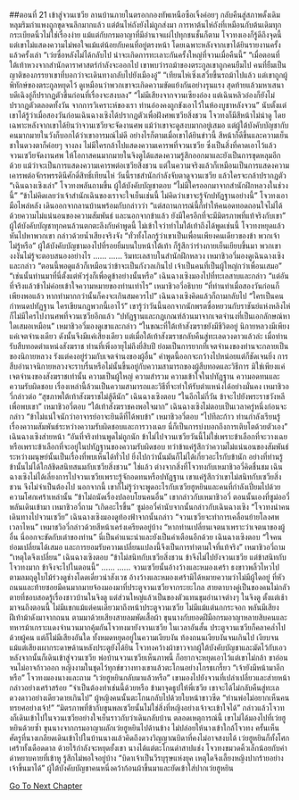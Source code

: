 ##ตอนที่ 21 เข้าสู่จวนเซวีย
ลานบ้านภายในตรอกกองทัพเหนือซือเจิ้งค่อยๆ กลับคืนสู่สภาพดั้งเดิม หลุมริมกำแพงถูกขุดจนลึกมากแล้ว แต่ต้นไห่ถังยังไม่ถูกส่งมา
การหาต้นไห่ถังที่เหมือนกับต้นเดิมทุกกระเบียดนิ้วไม่ใช่เรื่องง่าย แม้แต่กับกรมอาญาที่มีอำนาจแผ่ไปทุกชนชั้นก็ตาม
โจวทงเองก็รู้ดีถึงจุดนี้ แต่เขาไม่แสดงความไม่พอใจแม้แต่น้อยกับคนที่อยู่ตรงหน้า โดยเฉพาะหลังจากเขาได้ยินรายงานครั้งแล้วครั้งเล่า
“เว่ยซื่อหลังไม่ได้กลับไป น่าจะเกิดการทะเลาะกันครั้งใหญ่ที่จวนเมื่อคืนนี้”
“เมื่อตอนที่ใต้เท้าหวงจากสำนักดาราศาสตร์กำลังจะออกไป เขาพบว่ารถม้าของตระกูลเขาถูกคนยืมไป คนที่ยืมเป็นญาติของภรรยาเขาที่บอกว่าจะเดินทางกลับไปยังเมืองอู๋”
“เทียนไห่เซิ่งเสวี่ยขึ้นรถม้าไปแล้ว แต่เขาถูกผู้พิทักษ์ของตระกูลหยุดไว้ ดูเหมือนว่าพวกเขาจะเกิดความขัดแย้งกันอย่างรุนแรง สุดท้ายแล้วมหาเสนาบดีเฉิงอู่ก็ปรากฏตัวขึ้นก่อนที่เรื่องจะสงบลง”
“ไม่มีเสียงจากจวนเซียงอ๋อง แต่เฉินหลิวอ๋องก็ยังไม่ปรากฏตัวตลอดทั้งวัน จากการวิเคราะห์ของเรา ท่านอ๋องคงถูกขังเอาไว้ในห้องบูชาหลังจวน”
นับตั้งแต่เขาได้รู้ว่าเมื่อสองวันก่อนเฉินฉางเซิงได้ปรากฏตัวเพื่อฝังศพเซวียสิ่งชวน โจวทงก็มีสีหน้าไม่น่าดู โดยเฉพาะหลังจากเขาได้ยินว่าจวนเซวียจะจัดงานศพ
แม้ว่าเขาจะดูสงบมากอยู่เสมอ แต่ผู้ใต้บังคับบัญชากับคนมากมายในวังก็บอกได้ว่าเขาอารมณ์ไม่ดี
อย่างไรก็ตามเมื่อเขาได้ยินข่าวนี้ สีหน้าก็ดีขึ้นและความเย็นชาในดวงตาก็ค่อยๆ จางลง
ไม่มีใครกล้าไปแสดงความเคารพที่จวนเซวีย ซึ่งเป็นสิ่งที่คาดเอาไว้แล้ว
จวนเซวียจัดงานศพ ให้โอกาสคนมากมายในจิงตูได้แสดงความรู้สึกออกมาและยังเป็นการขุดหลุมอีกด้วย
แม้ว่าจะเป็นการแสดงความเคารพต่อเซวียสิ่งชวน แต่ในความจริงแล้วก็เหมือนเป็นการแสดงความเคารพต่อจักรพรรดินีศักดิ์สิทธิ์เทียนไห่
วันนี้ราชสำนักกำลังจับตาดูจวนเซวีย แล้วใครจะกล้าปรากฏตัว
“เฉินฉางเซิงเล่า” โจวทงพลันถามขึ้น
ผู้ใต้บังคับบัญชาตอบ “ไม่มีใครออกมาจากสำนักฝึกหลวงในช่วงนี้”
“ข้าไม่คิดเลยว่าเจ้าสำนักเฉินของเราจะใจเย็นเช่นนี้ ไม่คิดว่าเขาจะรู้จักปทัฏฐานอย่างนี้”
โจวทงเอามือไพล่หลัง เดินออกจากลานบ้านพร้อมกับกล่าวว่า “แต่สถานการณ์นี้ก็ทำให้คนอดทอดถอนใจไม่ได้ ด้วยความไม่แน่นอนของความสัมพันธ์ และนอกจากข้าแล้ว ยังมีใครอีกที่จะมีมิตรภาพที่แท้จริงกับเขา”
ผู้ใต้บังคับบัญชาทุกคนล้วนตกตะลึงกับคำพูดนี้ ไม่เข้าใจว่าทำไมใต้เท้าถึงได้พูดเช่นนี้
โจวทงหยุดแล้วหันไปหาพวกเขา กล่าวด้วยน้ำเสียงจริงจัง “ทั่วทั้งโลกรู้ว่าเขาเป็นเพื่อนเพียงคนเดียวของข้า พวกเจ้าไม่รู้หรือ”
ผู้ใต้บังคับบัญชามองไปที่รอยยิ้มบนใบหน้าใต้เท้า ก็รู้สึกว่าร่างกายเย็นเยียบขึ้นมา พวกเขางงงันไม่รู้จะตอบสนองอย่างไร
……
……
ริมทะเลสาบในสำนักฝึกหลวง เหมาชิวอวี่มองดูเฉินฉางเซิงและกล่าว “ตอนนี้พอดูแล้วก็เหมือนว่าข้าจะเป็นกังวลเกินไป เจ้าเป็นคนที่เป็นผู้ใหญ่กว่าเพื่อนเสมอ”
“เช่นนั้นท่านมาที่นี่ตั้งแต่หัวรุ่งก็เพื่อดูข้าอย่างนั้นหรือ” เฉินฉางเซิงมองไปที่ทะเลสาบและกล่าว “แต่อันที่จริงแล้วข้าไม่ค่อยเข้าใจความหมายของท่านเท่าไร”
เหมาชิวอวี่อธิบาย “ที่ท่านทำเมื่อสองวันก่อนก็เพียงพอแล้ว หากทำมากกว่านั้นก็คงจะเกินสมควรไป”
เฉินฉางเซิงคิดแล้วก็ถามกลับไป “ใครเป็นคนกำหนดปทัฏฐาน ใครเขียนกฎพวกนี้เอาไว้”
เขารู้ว่าวันนี้นอกจากนักพรตซื่อหยวนกับราชันย์แห่งหลิงไห่ ก็ไม่มีใครไปงานศพที่จวนเซวียอีกแล้ว
“ปทัฏฐานและกฎเกณฑ์ล้วนมาจากเจตจำนงที่เป็นเอกลักษณ์หาใดเสมอเหมือน”
เหมาชิวอวี่มองดูเขาและกล่าว “ในขณะที่ใต้เท้าสังฆราชยังมีชีวิตอยู่ นิกายหลวงมีเพียงแค่เจตจำนงเดียว ดังนั้นจึงมีแค่เสียงเดียว แต่เมื่อใต้เท้าสังฆราชกลับคืนสู่ทะเลดวงดาวแล้วล่ะ เมื่อท่านรับสืบทอดตำแหน่งสังฆราช ท่านที่เพิ่งอายุไม่ถึงยี่สิบปี ย่อมเป็นการยากที่เจตจำนงของท่านจะกลายเป็นของนิกายหลวง รังแต่คงอยู่ร่วมกับเจตจำนงของผู้อื่น”
คำพูดนี้ออกจะกว้างไปหน่อยแต่ก็ชัดเจนยิ่ง การสืบอำนาจนิกายหลวงจะราบรื่นหรือไม่นั้นขึ้นอยู่กับความสามารถของผู้สืบทอดและวิธีการ มิใช่เพียงแค่เจตจำนงของสังฆราชเท่านั้น
ความเป็นผู้ใหญ่ ความสำรวม ความเข้าใจในปทัฏฐาน ความอดทนและความรับผิดชอบ เรื่องเหล่านี้ล้วนเป็นความสามารถและวิธีที่จะทำให้รับตำแหน่งได้อย่างมั่นคง
เหมาชิวอวี่กล่าวต่อ “สุขภาพใต้เท้าสังฆราชไม่สู้ดีนัก”
เฉินฉางเซิงตอบ “ในอีกไม่กี่วัน ข้าจะไปยังพระราชวังหลีเพื่อพบเขา”
เหมาชิวอวี่ตอบ “ใต้เท้าสังฆราชคงพอใจมาก”
เฉินฉางเซิงไม่ตอบเป็นเวลาครู่หนึ่งก่อนจะกล่าว “ข้าไม่แน่ใจนักว่าอาจารย์อาจะยินดีที่ได้พบข้า”
เหมาชิวอวี่ตอบ “ไปทีละก้าว ท่านกำลังเรียนรู้เรื่องความสัมพันธ์ระหว่างความรับผิดชอบและการวางเฉย นี่ก็เป็นการบ่งบอกถึงการเติบโตด้วยตัวเอง”
เฉินฉางเซิงส่ายหน้า “อันที่จริงท่านพูดไม่ถูกนัก ข้าไม่ไปจวนเซวียวันนี้ไม่ใช่เพราะข้าเลือกที่จะวางเฉย หรือเพราะข้าเลือกที่จะอยู่ในปทัฏฐานของความรับผิดชอบ ทว่าข้าแค่รู้สึกว่าความไม่แน่นอนของสัมพันธ์ระหว่างมนุษย์นั้นเป็นเรื่องที่พบเห็นได้ทั่วไป ยิ่งไปกว่านั้นมันก็ไม่ได้เกี่ยวอะไรกับข้านัก อย่างที่ท่านรู้ ข้านั้นไม่ได้ใกล้ชิดสนิทสนมกับเซวียสิ่งชวน”
ใช่แล้ว ต่างจากสิ่งที่โจวทงกับเหมาชิวอวี่คิดชื่นชม เฉินฉางเซิงไม่ได้เลี่ยงการไปจวนเซวียเพราะรู้จักอดทนหรือปทัฏฐาน เขาแค่รู้สึกว่าเขาไม่สนิทกับเซวียสิ่งชวน จึงไม่จำเป็นต้องไป นอกจากนี้ เขาก็ไม่รู้ว่าจะพูดอะไรกับเซวียฮูหยินและคนที่กำลังเปี่ยมไปด้วยความโศกเศร้าเหล่านั้น
“ข้าไม่ถนัดเรื่องปลอบโยนคนอื่น” เขากล่าวกับเหมาชิวอวี่
ตอนนั้นเองที่ซูม่ออวี๋พลันเดินเข้ามา
เหมาชิวอวี่ถาม “เกิดอะไรขึ้น”
ซูม่ออวี๋คำนับจากนั้นกล่าวกับเฉินฉางเซิง “โจวทงนำคนเดินทางไปจวนเซวีย”
เฉินฉางเซิงมองดูท้องฟ้าจากนั้นกล่าว “จวนเซวียจะทำการเคลื่อนย้ายโลงศพเวลาไหน”
เหมาชวิอวี่กล่าวด้วยสีหน้าเคร่งเครียดอยู่บ้าง “หากท่านเปลี่ยนเจตนาเพราะว่าเจตนาของผู้อื่น นี่ออกจะขัดกับเต๋าของท่าน”
นี่เป็นคำแนะนำและยังเป็นคำเตือนอีกด้วย
เฉินฉางเซิงตอบ “ใจคนย่อมเปลี่ยนได้เสมอ และการยอมรับความเปลี่ยนแปลงนี้จึงเป็นการทำตามใจที่แท้จริง”
เหมาชิวอวี่ถาม “เหตุใดจึงเปลี่ยน”
เฉินฉางเซิงตอบ “ข้าไม่สนิทกับเซวียสิ่งชวน ข้าจึงไม่ไปยังจวนเซวีย แต่ข้าสนิทกับโจวทงมาก ข้าจึงจะไปในตอนนี้”
……
……
จวนเซวียนั้นอ้างว้างและหมองเศร้า ธงขาวพลิ้วไหวไปตามลมฤดูใบไม้ร่วงดูช่างโดดเดี่ยวน่าสังเวช
อ้างว้างและหมองเศร้ามิได้หมายความว่าไม่มีผู้ใดอยู่ ที่หัวถนนและท้ายซอยมีคนมากมายจ้องมองมาที่ประตูจวนเซวียจากระยะไกล
สายตาบางคู่เป็นของคนไม่กลัวตายที่ชอบสอดรู้เรื่องชาวบ้านในจิงตู แต่ส่วนใหญ่แล้วเป็นของตัวแทนขุมอำนาจต่างๆ ในจิงตู
ตั้งแต่เช้ามาจนถึงตอนนี้ ไม่มีแขกแม้แต่คนเดียวมาถึงหน้าประตูจวนเซวีย ไม่มีแม้แต่นกกระจอก
พลันมีเสียงฝีเท้าม้าดังมาจากถนน ตามมาด้วยเสียงสายลมพัดเสื้อผ้า
ขุนนางกับยอดฝีมือกรมอาญาหลายสิบคนและทหารม้าเกราะแดงจำนวนมากคุ้มกันโจวทงมายังจวนเซวีย
ในเวลาอันสั้น ประตูจวนเซวียก็คลาคล่ำไปด้วยผู้คน แต่ก็ไม่มีเสียงอันใด ทั้งหมดหยุดอยู่ในความเงียบงัน
ท้องถนนเงียบงันจนเกินไป เงียบจนแม้แต่เสียงเผากระดาษด้านหลังประตูยังได้ยิน
โจวทงคว้างผ้าขาวจากผู้ใต้บังคับบัญชาและมัดไว้กับเอว หลังจากนั้นก็เดินเข้าสู่จวนเซวีย
พ่อบ้านจวนเซวียเห็นภาพนี้ ก็อยากจะหยุดเอาไว้แต่เขาไม่กล้า ขาอ่อนจนไม่อาจก้าวออก
หญิงงามในชุดไว้ทุกข์ขวางทางเขาแล้วตะโกนอย่างโกรธเกรี้ยว “เจ้ายังมีหน้ามาอีกหรือ”
โจวทงมองนางและถาม “เว่ยฮูหยินกลับมาแล้วหรือ”
เขามองไปยังจวนที่เปล่าเปลี่ยวและส่ายหน้ากล่าวอย่างเศร้าสร้อย “จำเป็นต้องทำเช่นนี้ด้วยหรือ ข้ามาจุดธูปให้พี่เซวีย เขาจะได้ไม่กลับคืนสู่ทะเลดวงดาวอย่างเดียวดายเกินไป”
ผู้หญิงคนนั้นตะโกนกลับไปด้วยใบหน้าขาวซีด “ท่านพ่อไม่อยากเห็นคนทรยศอย่างเจ้า!”
“มิตรภาพที่ข้ากับขุนพลเซวียนั้นไม่ใช่สิ่งที่หญิงอย่างเจ้าจะเข้าใจได้”
กล่าวแล้วโจวทงก็เดินเข้าไปในจวนเซวียอย่างใจเย็นราวกับว่าเดินกลับบ้าน
ตลอดเหตุการณ์นี้ เขาไม่ได้มองไปที่เว่ยฮูหยินด้วยซ้ำ
ขุนนางจากกรมอาญาผลักเว่ยฮูหยินไปด้านข้าง ไม่ปล่อยให้นางเข้าใกล้โจวทง
ครั้นเห็นศัตรูที่นางเกลียดเดินเข้าไปในบ้านนางแล้วคิดถึงดวงวิญญาณบิดาที่คงไม่อาจสงบได้ เว่ยฮูหยินก็ทั้งโศกเศร้าทั้งเดือดดาล ด้วยไร้กำลังจะหยุดยั้งเขา นางได้แต่ตะโกนด่าสาปแช่ง
โจวทงขมวดคิ้วเล็กน้อยกับคำด่าหยาบคายที่เข้าหู รู้สึกไม่พอใจอยู่บ้าง “บิดาเจ้าเป็นวีรบุรุษแห่งยุค เหตุใดจึงเลี้ยงหญิงปากร้ายอย่างเจ้าขึ้นมาได้”
ผู้ใต้บังคับบัญชาคนหนึ่งคว้าก้อนผ้าขึ้นมาและยัดเข้าใส่ปากเว่ยฮูหยิน


[Go To Next Chapter]( ./694.md)